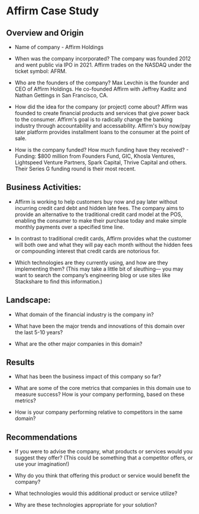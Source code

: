 # Affirm Case Study

## Overview and Origin

* Name of company - Affirm Holdings

* When was the company incorporated? The company was founded 2012 and went public via IPO in 2021. Affirm trades on the NASDAQ under the ticket symbol: AFRM.

* Who are the founders of the company? Max Levchin is the founder and CEO of Affirm Holdings. He co-founded Affirm with Jeffrey Kaditz and Nathan Gettings in San Francisco, CA.

* How did the idea for the company (or project) come about? Affirm was founded to create financial products and services that give power back to the consumer. Affirm's goal is to radically change the banking industry through accountability and accessability. Affirm's buy now/pay later platform provides installment loans to the consumer at the point of sale. 

* How is the company funded? How much funding have they received? - Funding: $800 million from Founders Fund, GIC, Khosla Ventures, Lightspeed Venture Partners, Spark Capital, Thrive Capital and others. Their Series G funding round is their most recent. 


## Business Activities:

* Affirm is working to help customers buy now and pay later without incurring credit card debt and hidden late fees. The company aims to provide an alternative to the traditional credit card model at the POS, enabling the consumer to make their purchase today and make simple monthly payments over a specified time line. 

* In contrast to traditional credit cards, Affirm provides what the customer will both owe and what they will pay each month without the hidden fees or compounding interest that credit cards are notorious for.

* Which technologies are they currently using, and how are they implementing them? (This may take a little bit of sleuthing–– you may want to search the company’s engineering blog or use sites like Stackshare to find this information.)


## Landscape:

* What domain of the financial industry is the company in?

* What have been the major trends and innovations of this domain over the last 5-10 years?

* What are the other major companies in this domain?


## Results

* What has been the business impact of this company so far?

* What are some of the core metrics that companies in this domain use to measure success? How is your company performing, based on these metrics?

* How is your company performing relative to competitors in the same domain?


## Recommendations

* If you were to advise the company, what products or services would you suggest they offer? (This could be something that a competitor offers, or use your imagination!)

* Why do you think that offering this product or service would benefit the company?

* What technologies would this additional product or service utilize?

* Why are these technologies appropriate for your solution?

